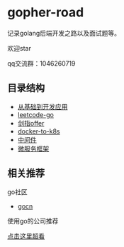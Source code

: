 # gopher-road

记录golang后端开发之路以及面试题等。

欢迎star

qq交流群：1046260719

## 目录结构

* [从基础到开发应用](gopher)
* [leetcode-go](leetcode-go)
* [剑指offer](剑指offer)
* [docker-to-k8s](docker-to-k8s)
* [中间件](middlewares)
* [微服务框架](微服务框架)

## 相关推荐

go社区

* [gocn](http://gocn.vip)

使用go的公司推荐

[点击这里超看](company.md)